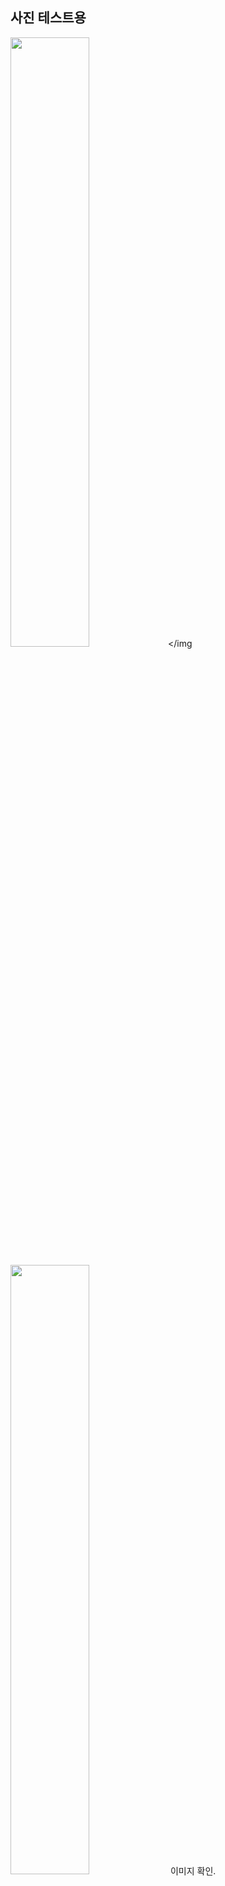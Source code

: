 ## 사진 테스트용
<img width="50%" src="https://file.notion.so/f/f/3cce97d9-4e7a-4d45-8dad-7dec2bf38965/932d0335-b8ef-4a03-8240-4bf239a40a67/%E1%84%89%E1%85%B3%E1%84%8F%E1%85%B3%E1%84%85%E1%85%B5%E1%86%AB%E1%84%89%E1%85%A3%E1%86%BA_2023-10-22_%E1%84%8B%E1%85%A9%E1%84%92%E1%85%AE_10.39.01.png?id=0651d313-bc6b-472f-b44a-952593dcefbc&table=block&spaceId=3cce97d9-4e7a-4d45-8dad-7dec2bf38965&expirationTimestamp=1703764800000&signature=vC_hrCSWWzCXtZMUgbiFG725jIdAF6_k574zkdn9ZmE&downloadName=%E1%84%89%E1%85%B3%E1%84%8F%E1%85%B3%E1%84%85%E1%85%B5%E1%86%AB%E1%84%89%E1%85%A3%E1%86%BA+2023-10-22+%E1%84%8B%E1%85%A9%E1%84%92%E1%85%AE+10.39.01.png"></img

<img width="50%" src="https://file.notion.so/f/f/3cce97d9-4e7a-4d45-8dad-7dec2bf38965/6c19acef-e496-4c45-97ab-b8685622445f/%E1%84%89%E1%85%B3%E1%84%8F%E1%85%B3%E1%84%85%E1%85%B5%E1%86%AB%E1%84%89%E1%85%A3%E1%86%BA_2023-10-22_%E1%84%8B%E1%85%A9%E1%84%92%E1%85%AE_10.40.18.png?id=0d7e260c-26a9-4b7b-ae28-562a752874d8&table=block&spaceId=3cce97d9-4e7a-4d45-8dad-7dec2bf38965&expirationTimestamp=1703764800000&signature=7SjIX0PreEo6L0Ow23iVS8qiPQYXkqu9BYymjQIrVGY&downloadName=%E1%84%89%E1%85%B3%E1%84%8F%E1%85%B3%E1%84%85%E1%85%B5%E1%86%AB%E1%84%89%E1%85%A3%E1%86%BA+2023-10-22+%E1%84%8B%E1%85%A9%E1%84%92%E1%85%AE+10.40.18.png"></img>
이미지 확인.
